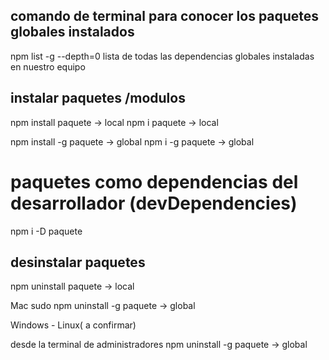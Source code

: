## comando de terminal para conocer los paquetes globales instalados

npm list -g --depth=0
lista de todas las dependencias globales instaladas en nuestro equipo 


## instalar paquetes /modulos
npm install paquete -> local
npm i paquete -> local

npm install -g paquete -> global
npm i -g paquete -> global

# paquetes como dependencias del desarrollador (devDependencies)
npm i -D paquete


## desinstalar paquetes

npm uninstall paquete -> local

Mac
sudo npm uninstall -g paquete -> global 

Windows - Linux( a confirmar)

desde la terminal de administradores
npm uninstall -g paquete -> global 



